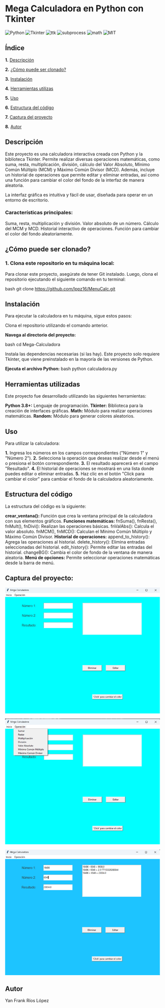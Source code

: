 # Mega Calculadora en Python con Tkinter

![Python](https://img.shields.io/badge/Python-3.11-blue)
![Tkinter](https://img.shields.io/badge/Tkinter-GUI-orange)
![ttk](https://img.shields.io/badge/ttk-module-green)
![subprocess](https://img.shields.io/badge/subprocess-module-orange)
![math](https://img.shields.io/badge/math-module-yellow)
![MIT](https://img.shields.io/badge/MIT-License-blue)

## Índice

**1.** [Descripción](#descripción)

**2.** [¿Cómo puede ser clonado?](#cómo-puede-ser-clonado)

**3.** [Instalación](#instalación)

**4.** [Herramientas utilizas](#herramientas-utilizadas)

**5.** [Uso](#uso)

**6.** [Estructura del código](#estructura-del-codigo)

**7.** [Captura del proyecto](#captura-del-proyecto)

**8.** [Autor](#autor)

## Descripción
Este proyecto es una calculadora interactiva creada con Python y la biblioteca Tkinter. Permite realizar diversas operaciones matemáticas, como suma, resta, multiplicación, división, cálculo del Valor Absoluto, Mínimo Común Múltiplo (MCM) y Máximo Común Divisor (MCD). Además, incluye un historial de operaciones que permite editar y eliminar entradas, así como una función para cambiar el color del fondo de la interfaz de manera aleatoria.

La interfaz gráfica es intuitiva y fácil de usar, diseñada para operar en un entorno de escritorio.

### Características principales:
Suma, resta, multiplicación y división.
Valor absoluto de un número.
Cálculo del MCM y MCD.
Historial interactivo de operaciones.
Función para cambiar el color del fondo aleatoriamente.

## ¿Cómo puede ser clonado?
### 1. Clona este repositorio en tu máquina local:
Para clonar este proyecto, asegúrate de tener Git instalado. Luego, clona el repositorio ejecutando el siguiente comando en tu terminal:

bash
git clone https://github.com/lppz16/MenuCalc.git

## Instalación
Para ejecutar la calculadora en tu máquina, sigue estos pasos:

Clona el repositorio utilizando el comando anterior.

**Navega al directorio del proyecto:**

bash
cd Mega-Calculadora

Instala las dependencias necesarias (si las hay). Este proyecto solo requiere Tkinter, que viene preinstalado en la mayoría de las versiones de Python.

**Ejecuta el archivo Python:**
bash
python calculadora.py

## Herramientas utilizadas
Este proyecto fue desarrollado utilizando las siguientes herramientas:

**Python 3.8+:** Lenguaje de programación.
**Tkinter:** Biblioteca para la creación de interfaces gráficas.
**Math:** Módulo para realizar operaciones matemáticas.
**Random:** Módulo para generar colores aleatorios.

## Uso
Para utilizar la calculadora:

**1.** Ingresa los números en los campos correspondientes ("Número 1" y "Número 2").
**2.** Selecciona la operación que deseas realizar desde el menú o presiona el botón correspondiente.
**3.** El resultado aparecerá en el campo "Resultado".
**4.** El historial de operaciones se mostrará en una lista donde puedes editar o eliminar entradas.
**5.** Haz clic en el botón "Click para cambiar el color" para cambiar el fondo de la calculadora aleatoriamente.

## Estructura del código
La estructura del código es la siguiente:

**crear_ventana():** Función que crea la ventana principal de la calculadora con sus elementos gráficos.
**Funciones matemáticas:** fnSuma(), fnResta(), fnMult(), fnDivi(): Realizan las operaciones básicas.
fnValAbs(): Calcula el valor absoluto.
fnMCM(), fnMCD(): Calculan el Mínimo Común Múltiplo y Máximo Común Divisor.
**Historial de operaciones:**
append_to_history(): Agrega las operaciones al historial.
delete_history(): Elimina entradas seleccionadas del historial.
edit_history(): Permite editar las entradas del historial.
changeBG(): Cambia el color de fondo de la ventana de manera aleatoria.
**Menú de opciones:** Permite seleccionar operaciones matemáticas desde la barra de menú.

## Captura del proyecto:
![Captura de pantalla de la calculadora](https://github.com/FeibertGuzman/Programaci-n/blob/776bc375f9cff543d4dd7dd25044fbfc0c30b309/Yan%20Frank%20R%C3%ADos%20L%C3%B3pez/1%29%20Calculadora/img/Captura%20de%20pantalla%202024-10-21%20222126.png)

![Captura de pantalla de la calculadora](https://github.com/FeibertGuzman/Programaci-n/blob/117f55254527a7994353e575486a3d252f15989c/Yan%20Frank%20R%C3%ADos%20L%C3%B3pez/1%29%20Calculadora/img/Captura%20de%20pantalla%202024-10-21%20222134.png)

![Captura de pantalla de la calculadora](https://github.com/FeibertGuzman/Programaci-n/blob/117f55254527a7994353e575486a3d252f15989c/Yan%20Frank%20R%C3%ADos%20L%C3%B3pez/1%29%20Calculadora/img/Captura%20de%20pantalla%202024-10-21%20222306.png)

## Autor
Yan Frank Ríos López
